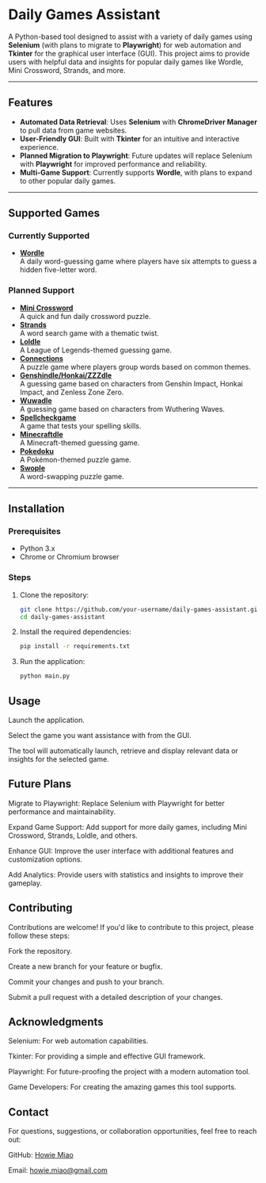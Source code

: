 # Daily Games Assistant

A Python-based tool designed to assist with a variety of daily games using **Selenium** (with plans to migrate to **Playwright**) for web automation and **Tkinter** for the graphical user interface (GUI). This project aims to provide users with helpful data and insights for popular daily games like Wordle, Mini Crossword, Strands, and more.

---

## Features

- **Automated Data Retrieval**: Uses **Selenium** with **ChromeDriver Manager** to pull data from game websites.
- **User-Friendly GUI**: Built with **Tkinter** for an intuitive and interactive experience.
- **Planned Migration to Playwright**: Future updates will replace Selenium with **Playwright** for improved performance and reliability.
- **Multi-Game Support**: Currently supports **Wordle**, with plans to expand to other popular daily games.

---

## Supported Games

### Currently Supported
- **[Wordle](https://www.nytimes.com/games/wordle/index.html)**  
  A daily word-guessing game where players have six attempts to guess a hidden five-letter word.

### Planned Support
- **[Mini Crossword](https://www.nytimes.com/crosswords/game/mini)**  
  A quick and fun daily crossword puzzle.
- **[Strands](https://www.nytimes.com/games/strands)**  
  A word search game with a thematic twist.
- **[Loldle](https://loldle.net/)**  
  A League of Legends-themed guessing game.
- **[Connections](https://www.nytimes.com/games/connections)**  
  A puzzle game where players group words based on common themes.
- **[Genshindle/Honkai/ZZZdle](https://us.genshindle.com/)**  
  A guessing game based on characters from Genshin Impact, Honkai Impact, and Zenless Zone Zero.
- **[Wuwadle](https://us.wuwadle.com/)**  
  A guessing game based on characters from Wuthering Waves.
- **[Spellcheckgame](https://spellcheckgame.com/)**  
  A game that tests your spelling skills.
- **[Minecraftdle](https://minecraftle.org/)**  
  A Minecraft-themed guessing game.
- **[Pokedoku](https://pokedoku.com/)**  
  A Pokémon-themed puzzle game.
- **[Swople](https://fusele.net/swople/)**  
  A word-swapping puzzle game.

---

## Installation

### Prerequisites
- Python 3.x
- Chrome or Chromium browser

### Steps
1. Clone the repository:
   ```bash
   git clone https://github.com/your-username/daily-games-assistant.git
   cd daily-games-assistant
   ```
2. Install the required dependencies:
   ```bash
   pip install -r requirements.txt
   ```
3. Run the application:
   ```bash
   python main.py
   ```
## Usage

Launch the application.

Select the game you want assistance with from the GUI.

The tool will automatically launch, retrieve and display relevant data or insights for the selected game.


## Future Plans
Migrate to Playwright: Replace Selenium with Playwright for better performance and maintainability.

Expand Game Support: Add support for more daily games, including Mini Crossword, Strands, Loldle, and others.

Enhance GUI: Improve the user interface with additional features and customization options.

Add Analytics: Provide users with statistics and insights to improve their gameplay.


## Contributing
Contributions are welcome! If you'd like to contribute to this project, please follow these steps:

Fork the repository.

Create a new branch for your feature or bugfix.

Commit your changes and push to your branch.

Submit a pull request with a detailed description of your changes.

## Acknowledgments
Selenium: For web automation capabilities.

Tkinter: For providing a simple and effective GUI framework.

Playwright: For future-proofing the project with a modern automation tool.

Game Developers: For creating the amazing games this tool supports.

## Contact
For questions, suggestions, or collaboration opportunities, feel free to reach out:

GitHub: [Howie Miao](https://github.com/HowieMiao)

Email: howie.miao@gmail.com

